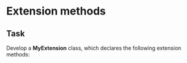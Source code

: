 # Extension methods

## Task

Develop a **MyExtension** class, which declares the following extension methods: 

